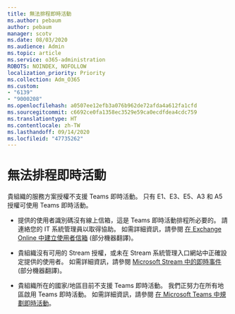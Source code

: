 ```yaml
---
title: 無法排程即時活動
ms.author: pebaum
author: pebaum
manager: scotv
ms.date: 08/03/2020
ms.audience: Admin
ms.topic: article
ms.service: o365-administration
ROBOTS: NOINDEX, NOFOLLOW
localization_priority: Priority
ms.collection: Adm_O365
ms.custom:
- "6139"
- "9000208"
ms.openlocfilehash: a0507ee12efb3a076b962de72afda4a612fa1cfd
ms.sourcegitcommit: c6692ce0fa1358ec3529e59ca0ecdfdea4cdc759
ms.translationtype: HT
ms.contentlocale: zh-TW
ms.lasthandoff: 09/14/2020
ms.locfileid: "47735262"
---
```

# <a name="unable-to-schedule-a-live-event"></a>無法排程即時活動

貴組織的服務方案授權不支援 Teams 即時活動。 只有 E1、E3、E5、A3 和 A5 授權可使用 Teams 即時活動。

- 提供的使用者識別碼沒有線上信箱，這是 Teams 即時活動排程所必要的。 請連絡您的 IT 系統管理員以取得協助。 如需詳細資訊，請參閱 [在 Exchange Online 中建立使用者信箱](https://docs.microsoft.com/exchange/recipients-in-exchange-online/create-user-mailboxes) (部分機器翻譯)。

- 貴組織沒有可用的 Stream 授權，或未在 Stream 系統管理入口網站中正確設定提供的使用者。 如需詳細資訊，請參閱 [Microsoft Stream 中的即時事件](https://docs.microsoft.com/stream/live-event-overview) (部分機器翻譯)。

- 貴組織所在的國家/地區目前不支援 Teams 即時活動。 我們正努力在所有地區啟用 Teams 即時活動。 如需詳細資訊，請參閱 [在 Microsoft Teams 中規劃即時活動](https://docs.microsoft.com/microsoftteams/teams-live-events/plan-for-teams-live-events)。